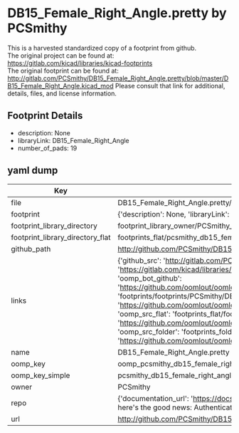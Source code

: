 # DB15_Female_Right_Angle.pretty by PCSmithy  
This is a harvested standardized copy of a footprint from github.  
The original project can be found at:  
https://gitlab.com/kicad/libraries/kicad-footprints  
The original footprint can be found at:
http://gitlab.com/PCSmithy/DB15_Female_Right_Angle.pretty/blob/master/DB15_Female_Right_Angle.kicad_mod
Please consult that link for additional, details, files, and license information.  
## Footprint Details
* description: None  
* libraryLink: DB15_Female_Right_Angle  
* number_of_pads: 19  
## yaml dump  
| Key | Value |  
| --- | --- |  
| file | DB15_Female_Right_Angle.pretty/DB15_Female_Right_Angle.kicad_mod |  
| footprint | {'description': None, 'libraryLink': 'DB15_Female_Right_Angle', 'number_of_pads': 19} |  
| footprint_library_directory | footprint_library_owner/PCSmithy_DB15_Female_Right_Angle.pretty |  
| footprint_library_directory_flat | footprints_flat/pcsmithy_db15_female_right_angle_db15_female_right_angle/working |  
| github_path | http://github.com/PCSmithy/DB15_Female_Right_Angle.pretty/blob/master/DB15_Female_Right_Angle.kicad_mod |  
| links | {'github_src': 'http://gitlab.com/PCSmithy/DB15_Female_Right_Angle.pretty/blob/master/DB15_Female_Right_Angle.kicad_mod', 'github_src_repo': 'https://gitlab.com/kicad/libraries/kicad-footprints', 'oomp_bot': 'footprints/pcsmithy_db15_female_right_angle_db15_female_right_angle/working', 'oomp_bot_github': 'https://github.com/oomlout/oomlout_oomp_footprint_bot/tree/main/footprints/pcsmithy_db15_female_right_angle_db15_female_right_angle/working', 'oomp_doc': 'footprints/footprints/PCSmithy/DB15_Female_Right_Angle/DB15_Female_Right_Angle/working/', 'oomp_doc_github': 'https://github.com/oomlout/oomlout_oomp_footprint_doc/tree/main/footprints/footprints/PCSmithy/DB15_Female_Right_Angle/DB15_Female_Right_Angle/working', 'oomp_src_flat': 'footprints_flat/footprints_flat/pcsmithy_db15_female_right_angle_db15_female_right_angle/working', 'oomp_src_flat_github': 'https://github.com/oomlout/oomlout_oomp_footprint_src/tree/main/footprints_flat/pcsmithy_db15_female_right_angle_db15_female_right_angle/working', 'oomp_src_folder': 'footprints_folder/footprints_folder/PCSmithy/DB15_Female_Right_Angle/DB15_Female_Right_Angle/working', 'oomp_src_folder_github': 'https://github.com/oomlout/oomlout_oomp_footprint_src/tree/main/footprints_folder/PCSmithy/DB15_Female_Right_Angle/DB15_Female_Right_Angle/working'} |  
| name | DB15_Female_Right_Angle.pretty |  
| oomp_key | oomp_pcsmithy_db15_female_right_angle_db15_female_right_angle |  
| oomp_key_simple | pcsmithy_db15_female_right_angle_db15_female_right_angle |  
| owner | PCSmithy |  
| repo | {'documentation_url': 'https://docs.github.com/rest/overview/resources-in-the-rest-api#rate-limiting', 'message': "API rate limit exceeded for 84.66.173.59. (But here's the good news: Authenticated requests get a higher rate limit. Check out the documentation for more details.)"} |  
| url | http://github.com/PCSmithy/DB15_Female_Right_Angle.pretty |  

